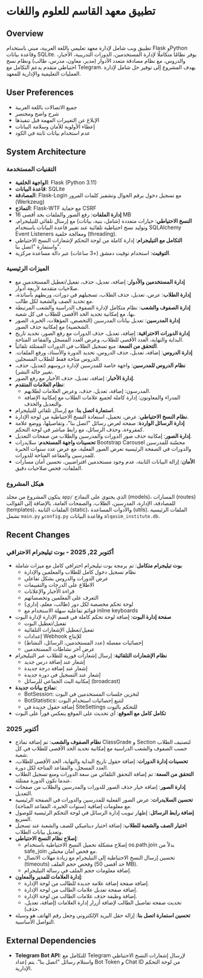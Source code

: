 # تطبيق معهد القاسم للعلوم واللغات

## Overview
تطبيق ويب شامل لإدارة معهد تعليمي باللغة العربية، مبني باستخدام Flask وPython وقاعدة بيانات SQLite. يوفر نظامًا متكاملًا لإدارة المستخدمين، الدورات التدريبية، الأخبار، والدروس، مع نظام مصادقة متعدد الأدوار (مدير، معاون، مدرس، طالب) ونظام نسخ احتياطي متقدم يدعم التكامل مع Telegram. يهدف المشروع إلى توفير حل شامل لإدارة العمليات التعليمية والإدارية للمعهد.

## User Preferences
- جميع الاتصالات باللغة العربية
- شرح واضح ومختصر
- الإبلاغ عن التغييرات المهمة قبل تنفيذها
- إعطاء الأولوية للأمان وسلامة البيانات
- عدم استخدام بيانات ثابتة في الكود

## System Architecture

### التقنيات المستخدمة
- **الواجهة الخلفية**: Flask (Python 3.11)
- **قاعدة البيانات**: SQLite
- **المصادقة**: Flask-Login مع تسجيل دخول برقم الجوال وتشفير كلمات المرور (Werkzeug)
- **النماذج**: Flask-WTF مع حماية CSRF
- **إدارة الملفات**: رفع الصور والملفات بحد أقصى 16 MB
- **النسخ الاحتياطي**: خيارات متعددة (شامل، بنية، بيانات) مع إرسال تلقائي للتيليجرام، وتوليد نسخ احتياطية تلقائية عند تغيير قاعدة البيانات باستخدام SQLAlchemy Event Listeners ومعالجة خلفية (threading).
- **التكامل مع التيليجرام**: إدارة كاملة من لوحة التحكم لإشعارات النسخ الاحتياطي واستمارة "اتصل بنا".
- **التوقيت**: استخدام توقيت دمشق (+3 ساعات) عبر دالة مساعدة مركزية.

### الميزات الرئيسية
- **إدارة المستخدمين والأدوار**: إضافة، تعديل، حذف، تفعيل/تعطيل المستخدمين مع صلاحيات متقدمة لأربعة أدوار.
- **إدارة الطلاب**: عرض، تعديل، حذف الطلاب، تسجيلهم في دورات، وربطهم بأساتذة، مع تحديد الصف والشعبة لكل طالب.
- **إدارة الصفوف والشعب**: نظام متكامل لإدارة الصفوف الدراسية والشعب المرتبطة بها، مع إمكانية تحديد الحد الأقصى للطلاب في كل شعبة.
- **إدارة المدرسين**: تعديل بيانات المدرسين (التخصص، المؤهلات، الخبرة، الصور الشخصية) مع إمكانية حذف الصور.
- **إدارة الدورات الاحترافية**: إضافة، تعديل، حذف الدورات مع رفع الصور، تحديد تاريخ البداية والنهاية، العدد الأقصى للطلاب، وعرض العدد المسجل والمقاعد المتاحة.
- **التحقق من السعة**: منع تسجيل الطلاب في الدورات الممتلئة تلقائياً.
- **إدارة الدروس**: إضافة، تعديل، حذف الدروس، تحديد الدورة والأستاذ، ورفع الملفات. الدروس متاحة فقط للطلاب المسجلين.
- **نظام الدروس للمدرسين**: واجهة خاصة للمدرسين لإدارة دروسهم (تعديل، حذف، تغيير حالة النشر).
- **إدارة الأخبار**: إضافة، تعديل، حذف الأخبار مع رفع الصور.
- **نظام العلامات المتقدم**: 
  - المدرسون: إضافة، تعديل، حذف، وعرض العلامات لطلابهم.
  - المدراء والمعاونون: إدارة كاملة لجميع علامات الطلاب مع إمكانية الإضافة والتعديل والحذف.
- **استمارة اتصل بنا**: مع إرسال تلقائي للتيليجرام.
- **نظام النسخ الاحتياطي**: عرض، تحميل، استعادة النسخ الاحتياطية من لوحة الإدارة.
- **إدارة الرسائل الواردة**: صفحة لعرض رسائل "اتصل بنا"، وتفاصيلها، ووضع علامة كمقروءة، وحذف الرسائل، مع رابط مباشر في لوحة التحكم.
- **إدارة الصور**: إمكانية حذف صور الدورات والمدرسين والطلاب من صفحات التعديل.
- **تحسينات واجهة المستخدم**: سلايدرات Bootstrap Carousel محسّنة للمدرسين والدورات في الصفحة الرئيسية تعرض الصور الفعلية، مع عرض عدد سنوات الخبرة للمدرسين والمقاعد المتاحة للدورات.
- **الأمان**: إزالة البيانات الثابتة، عدم وجود مستخدمين افتراضيين، تحسين أمان مسارات الملفات، فحص صلاحيات دقيق.

### هيكل المشروع
يتكون المشروع من مجلد `app/` الذي يحتوي على النماذج (models)، المسارات (routes) للمصادقة، الإدارة، المدرسين، الطلاب، والصفحات العامة، بالإضافة إلى القوالب (templates)، الملفات الثابتة (static)، والأدوات المساعدة (utils). الملفات الرئيسية تشمل `main.py` و`config.py` وقاعدة البيانات `alqasim_institute.db`.

## Recent Changes
### أكتوبر 22, 2025 - بوت تيليجرام الاحترافي
- **بوت تيليجرام متكامل**: تم برمجة بوت تيليجرام احترافي كامل مع ميزات شاملة
  - نظام تسجيل دخول كامل للطلاب والمعلمين والإدارة
  - عرض الدورات والدروس بشكل تفاعلي
  - الاطلاع على الدرجات والتقييمات
  - قراءة الأخبار والإعلانات
  - التعرف على المعلمين وتخصصاتهم
  - لوحة تحكم مخصصة لكل دور (طالب، معلم، إداري)
  - قوائم تفاعلية سهلة الاستخدام مع inline keyboards
- **صفحة إدارة البوت**: إضافة لوحة تحكم كاملة في قسم الإدارة لإدارة البوت
  - تفعيل/تعطيل البوت
  - تفعيل/تعطيل الإشعارات التلقائية
  - إعدادات Webhook للإنتاج
  - إحصائيات مفصلة (عدد المستخدمين، الرسائل، النشاط)
  - عرض آخر نشاطات المستخدمين
- **نظام الإشعارات التلقائية**: إرسال إشعارات فورية للطلاب عبر التيليجرام
  - إشعار عند إضافة درس جديد
  - إشعار عند إضافة درجة جديدة
  - إشعار عند التسجيل في دورة جديدة
  - إمكانية البث الجماعي للرسائل (broadcast)
- **نماذج بيانات جديدة**:
  - BotSession: لتخزين جلسات المستخدمين في البوت
  - BotStatistics: لتتبع إحصائيات استخدام البوت
  - إضافة حقول جديدة في SiteSettings للتحكم بالبوت
- **تكامل كامل مع الموقع**: أي تحديث على الموقع ينعكس فوراً على البوت

### أكتوبر 2025
- **نظام الصفوف والشعب**: تم إضافة نماذج ClassGrade و Section لتصنيف الطلاب حسب الصفوف والشعب الدراسية مع إمكانية تحديد الحد الأقصى للطلاب في كل شعبة.
- **تحسينات إدارة الدورات**: إضافة حقول تاريخ البداية والنهاية، الحد الأقصى للطلاب، العدد المسجل، والمقاعد المتاحة لكل دورة.
- **التحقق من السعة**: تم إضافة التحقق التلقائي من سعة الدورات ومنع تسجيل الطلاب عندما تكون الدورة ممتلئة.
- **إدارة الصور**: إضافة خيار حذف الصور للدورات والمدرسين والطلاب من صفحات التعديل.
- **تحسين السلايدرات**: عرض الصور الفعلية للمدرسين والدورات في الصفحة الرئيسية مع معلومات إضافية (سنوات الخبرة، المقاعد المتاحة).
- **إضافة رابط الرسائل**: إظهار تبويب إدارة الرسائل في لوحة التحكم الرئيسية للوصول السريع.
- **اختيار الصف والشعبة للطلاب**: إضافة اختيار ديناميكي للصف والشعبة عند تسجيل وتعديل بيانات الطلاب.
- **إصلاح نظام النسخ الاحتياطي**: 
  - إصلاح مشكلة تحميل النسخ الاحتياطية باستخدام os.path.join بدلاً من safe_join مع فحص أمان محسّن.
  - تحسين إرسال النسخ الاحتياطية إلى التيليجرام مع زيادة مهلات الاتصال (timeouts) وفحص حجم الملف (حد أقصى 50 MB).
  - إضافة معلومات حجم الملف في رسالة التيليجرام.
- **إدارة العلامات للمدير والمعاون**: 
  - إضافة صفحة إضافة علامة جديدة للطالب من لوحة الإدارة.
  - إضافة صفحة تعديل علامات الطالب من لوحة الإدارة.
  - إضافة وظيفة حذف علامات الطالب من لوحة الإدارة.
  - تحديث صفحة تفاصيل الطالب لإضافة أزرار إدارة العلامات (إضافة، تعديل، حذف).
- **تحسين استمارة اتصل بنا**: إزالة حقل البريد الإلكتروني وجعل رقم الهاتف هو وسيلة التواصل الأساسية.

## External Dependencies
- **Telegram Bot API**: للتكامل مع Telegram لإرسال إشعارات النسخ الاحتياطي واستلام رسائل "اتصل بنا". يتم إعداد Bot Token و Chat ID من لوحة التحكم الإدارية.